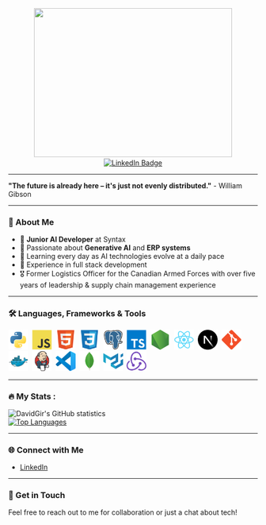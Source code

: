 <div id="header" align="center">
  <img src="https://i.giphy.com/media/v1.Y2lkPTc5MGI3NjExZWoyNjQ5dWo1ODVlM3B4aWU4dnVuaHd6MmppN21oeDVhaTRsdmludCZlcD12MV9pbnRlcm5hbF9naWZfYnlfaWQmY3Q9Zw/yFPdgJYwxZvk4/giphy.gif" width="400" height="300"/>
</div>

<div id="badges" align="center">
  <a href="https://www.linkedin.com/in/david-giroux-977813189/">
    <img src="https://img.shields.io/badge/LinkedIn-blue?style=for-the-badge&logo=linkedin&logoColor=white" alt="LinkedIn Badge"/>
  </a>
</div>

---

**"The future is already here – it's just not evenly distributed."** - William Gibson

---

### 🌌 About Me

- 🚀 **Junior AI Developer** at Syntax
- 🧠 Passionate about **Generative AI** and **ERP systems**
- 🌱 Learning every day as AI technologies evolve at a daily pace
- 📑 Experience in full stack development
- 🎖️ Former Logistics Officer for the Canadian Armed Forces with over five years of leadership & supply chain management experience

---

### 🛠️ Languages, Frameworks & Tools

<div>
  <img src="https://github.com/devicons/devicon/blob/master/icons/python/python-original.svg" title="Python" alt="Python" width="40" height="40"/>&nbsp;
  <img src="https://github.com/devicons/devicon/blob/master/icons/javascript/javascript-original.svg" title="JavaScript" alt="JavaScript" width="40" height="40"/>&nbsp;
  <img src="https://github.com/devicons/devicon/blob/master/icons/html5/html5-original.svg" title="HTML5" alt="HTML" width="40" height="40"/>&nbsp;
  <img src="https://github.com/devicons/devicon/blob/master/icons/css3/css3-original.svg" title="CSS3" alt="CSS" width="40" height="40"/>&nbsp;
  <img src="https://github.com/devicons/devicon/blob/master/icons/postgresql/postgresql-original.svg" title="PostgreSQL" alt="PostgreSQL" width="40" height="40"/>&nbsp;
  <img src="https://github.com/devicons/devicon/blob/master/icons/typescript/typescript-original.svg" title="TypeScript" alt="TypeScript" width="40" height="40"/>&nbsp;
  <img src="https://github.com/devicons/devicon/blob/master/icons/nodejs/nodejs-original.svg" title="Node.js" alt="Node.js" width="40" height="40"/>&nbsp;
  <img src="https://github.com/devicons/devicon/blob/master/icons/react/react-original.svg" title="React" alt="React" width="40" height="40"/>&nbsp;
  <img src="https://github.com/devicons/devicon/blob/master/icons/nextjs/nextjs-original.svg" title="Next.js" alt="Next.js" width="40" height="40"/>&nbsp;
  <img src="https://github.com/devicons/devicon/blob/master/icons/git/git-original.svg" title="Git" alt="Git" width="40" height="40"/>&nbsp;
  <img src="https://github.com/devicons/devicon/blob/master/icons/docker/docker-original.svg" title="Docker" alt="Docker" width="40" height="40"/>&nbsp;
  <img src="https://github.com/devicons/devicon/blob/master/icons/jenkins/jenkins-original.svg" title="Jenkins" alt="Jenkins" width="40" height="40"/>&nbsp;
  <img src="https://github.com/devicons/devicon/blob/master/icons/vscode/vscode-original.svg" title="VS Code" alt="VS Code" width="40" height="40"/>&nbsp;
  <img src="https://github.com/devicons/devicon/blob/master/icons/mongodb/mongodb-original.svg" title="MongoDB" alt="MongoDB" width="40" height="40"/>&nbsp;
  <img src="https://github.com/devicons/devicon/blob/master/icons/materialui/materialui-original.svg" title="Material UI" alt="Material UI" width="40" height="40"/>&nbsp;
  <img src="https://github.com/devicons/devicon/blob/master/icons/redux/redux-original.svg" title="Redux" alt="Redux " width="40" height="40"/>
</div>

---

### :fire: My Stats :
<div>
  <img src="https://github-readme-stats.vercel.app/api?username=DavidGir&show_icons=true&theme=radical" alt="DavidGir's GitHub statistics"/>
</div>
<div>
  <a href="https://github.com/anuraghazra/github-readme-stats">
    <img src="https://github-readme-stats.vercel.app/api/top-langs/?username=DavidGir&layout=compact&theme=vision-friendly-dark" alt="Top Languages"/>
  </a>
</div>

---

### 🌐 Connect with Me

- [LinkedIn](https://www.linkedin.com/in/david-giroux-977813189/)

---

### 💬 Get in Touch

Feel free to reach out to me for collaboration or just a chat about tech!
